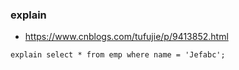 ### explain

- <https://www.cnblogs.com/tufujie/p/9413852.html> 

```
explain select * from emp where name = 'Jefabc';
```

